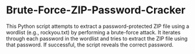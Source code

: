 # Brute-Force-ZIP-Password-Cracker
This Python script attempts to extract a password-protected ZIP file using a wordlist (e.g., rockyou.txt) by performing a brute-force attack. It iterates through each password in the wordlist and tries to extract the ZIP file using that password. If successful, the script reveals the correct password.
